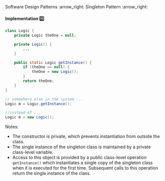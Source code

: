 <link rel="stylesheet" href="{{baseUrl}}/css/textbook.css">

<div class="website-content">

<div id="path">Software Design Patterns :arrow_right: Singleton Pattern :arrow_right:</div>

<div id="title">

#### Implementation :two:

</div>

<div id="body">

```java
class Logic {
    private Logic theOne = null;

    private Logic() {
        ...
    }

    public static Logic getInstance() {
        if (theOne == null) {
            theOne = new Logic();
        }
        return theOne;
    }
}

// somewhere else in the system ...
Logic m = Logic.getInstance();

//instead of ...
Logic m = new Logic();
```

Notes:

*	The constructor is private, which prevents instantiation from outside the class.
*	The single instance of the singleton class is maintained by a private class-level variable.
*	Access to this object is provided by a public class-level operation `getInstance()` which instantiates a single copy of the singleton class when it is executed for the first time. Subsequent calls to this operation return the single instance of the class.

</div>

</div>
